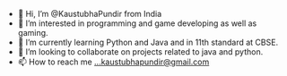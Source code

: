 - 👋 Hi, I’m @KaustubhaPundir from India
- 👀 I’m interested in programming and game developing as well as gaming.
- 🌱 I’m currently learning Python and Java and in 11th standard at CBSE.
- 💞️ I’m looking to collaborate on projects related to java and python.
- 📫 How to reach me ...kaustubhapundir@gmail.com
